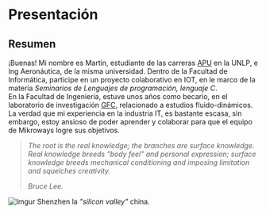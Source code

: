 # Presentación

## Resumen
¡Buenas! Mi nombre es Martín, estudiante de las carreras [APU](https://www.info.unlp.edu.ar/carreras-gradoarticulo/plan-2015-analista-programador-universitario-nuevo/) en la UNLP, e Ing Aeronáutica, de la misma universidad.
Dentro de la Facultad de Informática, 
participe en un proyecto colaborativo 
en IOT, en le marco de la materia 
*Seminarios de Lenguajes de programación,
 lenguaje C*.\
En la Facultad de Ingeniería, estuve unos años como becario, en el laboratorio de investigación [GFC](http://gfc.ing.unlp.edu.ar/), relacionado a estudios fluido-dinámicos.
La verdad que mi experiencia en la industria IT, es bastante escasa, sin embargo, estoy ansioso de poder aprender y colaborar para que el equipo de Mikroways logre sus objetivos.




>*The root is the real knowledge; 
 the branches are surface knowledge. Real knowledge breeds "body feel" and personal expression; surface knowledge breeds mechanical conditioning and imposing limitation and squelches creativity.*
>
>*Bruce Lee.*




![Imgur](https://imgur.com/p5BGCQb.jpg) Shenzhen la *"silicon valley"* china.




